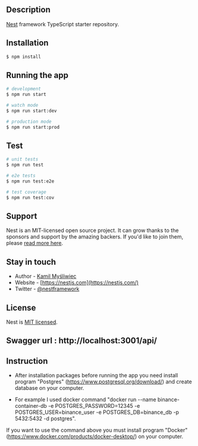 ## Description

[Nest](https://github.com/nestjs/nest) framework TypeScript starter repository.

## Installation

```bash
$ npm install
```

## Running the app

```bash
# development
$ npm run start

# watch mode
$ npm run start:dev

# production mode
$ npm run start:prod
```

## Test

```bash
# unit tests
$ npm run test

# e2e tests
$ npm run test:e2e

# test coverage
$ npm run test:cov
```

## Support

Nest is an MIT-licensed open source project. It can grow thanks to the sponsors and support by the amazing backers. If you'd like to join them, please [read more here](https://docs.nestjs.com/support).

## Stay in touch

- Author - [Kamil Myśliwiec](https://kamilmysliwiec.com)
- Website - [https://nestjs.com](https://nestjs.com/)
- Twitter - [@nestframework](https://twitter.com/nestframework)

## License

Nest is [MIT licensed](LICENSE).

## Swagger url : http://localhost:3001/api/

## Instruction

- After installation packages before running the app you need install program "Postgres" (https://www.postgresql.org/download/) and create database on your computer.

- For example I used docker command "docker run --name binance-container-db -e POSTGRES_PASSWORD=12345 -e POSTGRES_USER=binance_user -e POSTGRES_DB=binance_db -p 5432:5432 -d postgres".

If you want to use the command above you must install program "Docker" (https://www.docker.com/products/docker-desktop/) on your computer.
